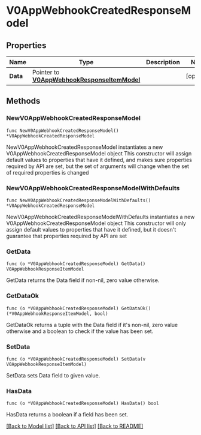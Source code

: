 # V0AppWebhookCreatedResponseModel

## Properties

Name | Type | Description | Notes
------------ | ------------- | ------------- | -------------
**Data** | Pointer to [**V0AppWebhookResponseItemModel**](V0AppWebhookResponseItemModel.md) |  | [optional] 

## Methods

### NewV0AppWebhookCreatedResponseModel

`func NewV0AppWebhookCreatedResponseModel() *V0AppWebhookCreatedResponseModel`

NewV0AppWebhookCreatedResponseModel instantiates a new V0AppWebhookCreatedResponseModel object
This constructor will assign default values to properties that have it defined,
and makes sure properties required by API are set, but the set of arguments
will change when the set of required properties is changed

### NewV0AppWebhookCreatedResponseModelWithDefaults

`func NewV0AppWebhookCreatedResponseModelWithDefaults() *V0AppWebhookCreatedResponseModel`

NewV0AppWebhookCreatedResponseModelWithDefaults instantiates a new V0AppWebhookCreatedResponseModel object
This constructor will only assign default values to properties that have it defined,
but it doesn't guarantee that properties required by API are set

### GetData

`func (o *V0AppWebhookCreatedResponseModel) GetData() V0AppWebhookResponseItemModel`

GetData returns the Data field if non-nil, zero value otherwise.

### GetDataOk

`func (o *V0AppWebhookCreatedResponseModel) GetDataOk() (*V0AppWebhookResponseItemModel, bool)`

GetDataOk returns a tuple with the Data field if it's non-nil, zero value otherwise
and a boolean to check if the value has been set.

### SetData

`func (o *V0AppWebhookCreatedResponseModel) SetData(v V0AppWebhookResponseItemModel)`

SetData sets Data field to given value.

### HasData

`func (o *V0AppWebhookCreatedResponseModel) HasData() bool`

HasData returns a boolean if a field has been set.


[[Back to Model list]](../README.md#documentation-for-models) [[Back to API list]](../README.md#documentation-for-api-endpoints) [[Back to README]](../README.md)


